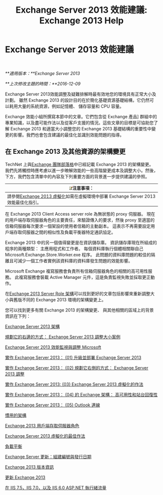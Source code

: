 ﻿---
title: 'Exchange Server 2013 效能建議: Exchange 2013 Help'
TOCTitle: Exchange Server 2013 效能建議
ms:assetid: 6d0aea68-10d5-4a18-b632-a814ce3daa43
ms:mtpsurl: https://technet.microsoft.com/zh-tw/library/Dn879084(v=EXCHG.150)
ms:contentKeyID: 63763781
ms.date: 05/21/2018
mtps_version: v=EXCHG.150
ms.translationtype: MT
---

# Exchange Server 2013 效能建議

 

_**適用版本：**Exchange Server 2013_

_**上次修改主題的時間：**2016-12-09_

Exchange Server 2013效能調整及疑難排解時最有效地您的環境具有正常大小及計劃。 雖然 Exchange 2013 的設計目的在於簡化基礎資源基礎結構，它仍然可以耗用大量的系統資源，例如記憶體、 儲存容量和 CPU 容量。

Exchange 效能小組所撰寫本節中的文章。它們包含從 Exchange 產品\] 群組中的專業知識，以及盡可能作法以及從客戶支援的情況。這些文章的目標是可協助您了解 Exchange 2013 和適當大小調整您的 Exchange 2013 基礎結構的重要性中變更的影響。我們也會包含建議的最佳化並識別效能問題的指導。

## 在 Exchange 2013 及其他資源的架構變更

TechNet 上與[Exchange 團隊部落格](https://go.microsoft.com/fwlink/p/?linkid=35786)中已經記載 Exchange 2013 的架構變更。 我們先將觸控時應考慮以進一步暸解效能的一些高階變更成本及調整大小。然後，下方，我們包含清單中的內容及下列重要方面的背景進一步提供建議的參照。

<table>
<thead>
<tr class="header">
<th><img src="images/Bb124558.note(EXCHG.150).gif" title="注意事項" alt="注意事項" />注意事項：</th>
</tr>
</thead>
<tbody>
<tr class="odd">
<td>請參閱<a href="exchange-2013-virtualization-exchange-2013-help.md">Exchange 2013 虛擬化</a>如需在虛擬環境中部署 Exchange Server 2013 效能最佳化指引。</td>
</tr>
</tbody>
</table>


在 Exchange 2013 Client Access server role 為無狀態的 proxy 伺服器。 現在的用戶端存取伺服器角色的主要責任，來驗證傳入的要求，然後 proxy 至適當的信箱伺服器每次要求一個架設的使用者信箱的主動副本。 這表示不再需要設定用戶端存取伺服器之間的相似性及負載平衡器特定通訊協定。

Exchange 2013 中的另一個值得變更是在資訊儲存庫。 資訊儲存庫現在所組成的程序的兩種類型： 主應用程式和工作者。 每個資料庫執行個體相關聯自己 Microsoft.Exchange.Store.Worker.exe 程序。 此問題的資料庫問題的較佳的隔離且可減少一個工作者實例該資料庫的資料庫發生問題的效能影響。

Microsoft Exchange 複寫服務會負責所有信箱伺服器角色的相關的高可用性服務。 此複寫服務會裝載 Active Manager 元件，這是負責監視失敗並採取更正動作。

在[Exchange 2013 Server Role 架構](https://go.microsoft.com/fwlink/p/?linkid=523735)可以找到更好的文章包括影響來重新調整大小與舊版不同的 Exchange 2013 環境的架構變更上。

您可以找到更多有關 Exchange 2013 的架構變更、 與其他相關的區域上的背景資訊在下列：

[Exchange Server 2013 架構](https://go.microsoft.com/fwlink/p/?linkid=523769)

[規劃它的右邊的方式： Exchange Server 2013 調整大小案例](https://go.microsoft.com/fwlink/p/?linkid=523773)

[Exchange Server 2013 效能監視與調整 Microsoft](https://go.microsoft.com/fwlink/p/?linkid=523774)

[實作 Exchange Server 2013： (01) 升級並部署 Exchange Server 2013](https://go.microsoft.com/fwlink/p/?linkid=523775)

[實作 Exchange Server 2013： (02) 規劃它右側的方式： Exchange Server 2013 調整](https://go.microsoft.com/fwlink/p/?linkid=523776)

[實作 Exchange Server 2013: (03) Exchange Server 2013 虛擬化的作法](https://go.microsoft.com/fwlink/p/?linkid=523777)

[實作 Exchange Server 2013： (04) 的 Exchange 架構： 高可用性和站台回復性](https://go.microsoft.com/fwlink/p/?linkid=523779)

[實作 Exchange Server 2013： (05) Outlook 連線](https://go.microsoft.com/fwlink/p/?linkid=523781)

[慣用的架構](https://go.microsoft.com/fwlink/p/?linkid=523782)

[Exchange 2013 用戶端存取伺服器角色](https://go.microsoft.com/fwlink/p/?linkid=386373)

[Exchange Server 2013 虛擬化的最佳作法](https://go.microsoft.com/fwlink/p/?linkid=523783)

[負載平衡](load-balancing-exchange-2013-help.md)

[Exchange Server 更新：組建編號與發行日期](https://technet.microsoft.com/zh-tw/library/hh135098\(v=exchg.150\))

[Exchange 2013 版本資訊](release-notes-for-exchange-2013-exchange-2013-help.md)

[更新 Exchange 2013](updates-for-exchange-2013-exchange-2013-help.md)

[在 IIS 7.5，IIS 7.0，以及 IIS 6.0 ASP.NET 執行緒流量](https://go.microsoft.com/fwlink/p/?linkid=169626)

